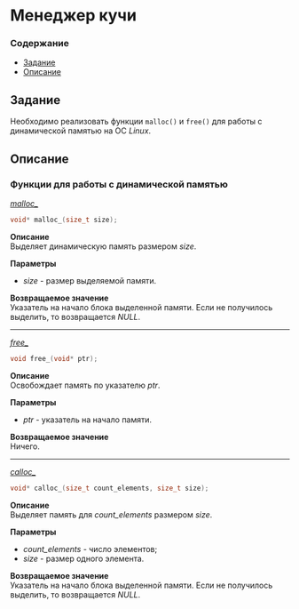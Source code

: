 # Менеджер кучи

### Содержание
* [Задание](#задание)
* [Описание](#описание)


## Задание
Необходимо реализовать функции ```malloc()``` и ```free()``` для работы с динамической памятью на ОС _Linux_.

## Описание
### Функции для работы с динамической памятью

[_malloc\__](https://github.com/Fadeevich21/heap-memory-manager/blob/f10b8e55414341f112ce1194cbd6938de51ffd5b/libs/memory/memory.c#L31)

```C
void* malloc_(size_t size);
```

__Описание__  
Выделяет динамическую память размером _size_.


__Параметры__  
* _size_ - размер выделяемой памяти.


__Возвращаемое значение__  
Указатель на начало блока выделенной памяти. Если не получилось выделить, то возвращается _NULL_.

---

[_free\__](https://github.com/Fadeevich21/heap-memory-manager/blob/f10b8e55414341f112ce1194cbd6938de51ffd5b/libs/memory/memory.c#L73)

```C
void free_(void* ptr);
```
  
__Описание__  
Освобождает память по указателю _ptr_.

__Параметры__  
* _ptr_ - указатель на начало памяти.

__Возвращаемое значение__  
Ничего.

---

[_calloc\__](https://github.com/Fadeevich21/heap-memory-manager/blob/f10b8e55414341f112ce1194cbd6938de51ffd5b/libs/memory/memory.c#L69)

```C
void* calloc_(size_t count_elements, size_t size);
```

__Описание__  
Выделяет память для _count\_elements_ размером _size_.

__Параметры__  
* _count\_elements_ - число элементов;
* _size_ - размер одного элемента.

__Возвращаемое значение__  
Указатель на начало блока выделенной памяти. Если не получилось выделить, то возвращается _NULL_.
